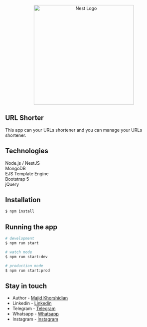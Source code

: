 <p align="center">
  <a href="http://nestjs.com/" target="blank"><img src="https://nestjs.com/img/logo_text.svg" width="320" alt="Nest Logo" /></a>
</p>

## URL Shorter

This app can your URLs shortener and you can manage your URLs shortener.

## Technologies

Node.js / NestJS<br />
MongoDB<br />
EJS Template Engine<br />
Bootstrap 5<br />
jQuery<br />

## Installation

```bash
$ npm install
```

## Running the app

```bash
# development
$ npm run start

# watch mode
$ npm run start:dev

# production mode
$ npm run start:prod
```

## Stay in touch

- Author - [Majid Khorshidian](https://majidev.ir)
- Linkedin - [Linkedin](https://www.linkedin.com/in/thismajid)
- Telegram - [Telegram](https://t.me/thismajid)
- Whatsapp - [Whatsapp](https://wa.me/989375066139)
- Instagram - [Instagram](https://www.instagram.com/this.majid)
